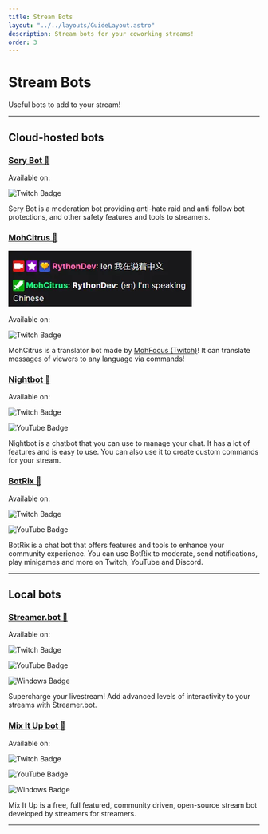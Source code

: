 ```yaml
---
title: Stream Bots
layout: "../../layouts/GuideLayout.astro"
description: Stream bots for your coworking streams!
order: 3
---
```


# Stream Bots

Useful bots to add to your stream! 

---

## Cloud-hosted bots

### [Sery Bot 🔗](https://serycodes.carrd.co/)

<div class="flex flex-row gap-2">

Available on:

![Twitch Badge](https://img.shields.io/badge/Twitch-9146FF?logo=twitch&logoColor=fff&style=for-the-badge)

</div>

Sery Bot is a moderation bot providing anti-hate raid and anti-follow bot protections, and other safety features and tools to streamers.

### [MohCitrus 🔗](https://www.twitch.tv/MohCitrus/about)

![MohCitrus](./_images/bots/mohcitrus.webp)

<div class="flex flex-row gap-2">

Available on:

![Twitch Badge](https://img.shields.io/badge/Twitch-9146FF?logo=twitch&logoColor=fff&style=for-the-badge)
</div>


MohCitrus is a translator bot made by [MohFocus (Twitch)](https://twitch.tv/MohFocus)! It can translate messages of viewers to any language via commands!

### [Nightbot 🔗](https://nightbot.tv/)

<div class="flex flex-row gap-2">

Available on:

![Twitch Badge](https://img.shields.io/badge/Twitch-9146FF?logo=twitch&logoColor=fff&style=for-the-badge)

![YouTube Badge](https://img.shields.io/badge/YouTube-F00?logo=youtube&logoColor=fff&style=for-the-badge)
</div>

Nightbot is a chatbot that you can use to manage your chat. It has a lot of features and is easy to use. You can also use it to create custom commands for your stream.

### [BotRix 🔗](https://botrix.live/)

<div class="flex flex-row gap-2">

Available on:

![Twitch Badge](https://img.shields.io/badge/Twitch-9146FF?logo=twitch&logoColor=fff&style=for-the-badge)

![YouTube Badge](https://img.shields.io/badge/YouTube-F00?logo=youtube&logoColor=fff&style=for-the-badge)
</div>

BotRix is a chat bot that offers features and tools to enhance your community experience. You can use BotRix to moderate, send notifications, play minigames and more on Twitch, YouTube and Discord.

---

## Local bots

### [Streamer.bot 🔗](https://streamer.bot/)

<div class="flex flex-row gap-2">

Available on:

![Twitch Badge](https://img.shields.io/badge/Twitch-9146FF?logo=twitch&logoColor=fff&style=for-the-badge)

![YouTube Badge](https://img.shields.io/badge/YouTube-F00?logo=youtube&logoColor=fff&style=for-the-badge)

![Windows Badge](https://img.shields.io/badge/Windows-0078D4?logo=windows&logoColor=fff&style=for-the-badge)
</div>

Supercharge your livestream! Add advanced levels of interactivity to your streams with Streamer.bot.

### [Mix It Up bot 🔗](https://mixitupapp.com/)

<div class="flex flex-row gap-2">

Available on:

![Twitch Badge](https://img.shields.io/badge/Twitch-9146FF?logo=twitch&logoColor=fff&style=for-the-badge)

![YouTube Badge](https://img.shields.io/badge/YouTube-F00?logo=youtube&logoColor=fff&style=for-the-badge)

![Windows Badge](https://img.shields.io/badge/Windows-0078D4?logo=windows&logoColor=fff&style=for-the-badge)
</div>

Mix It Up is a free, full featured, community driven, open-source stream bot developed by streamers for streamers.

---